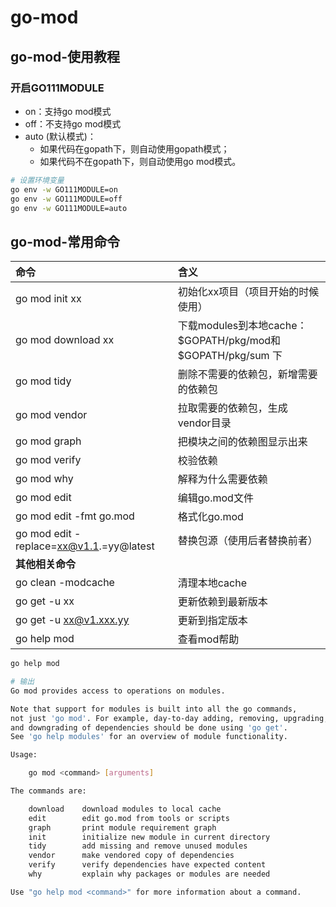 # go-mod

## go-mod-使用教程

### 开启GO111MODULE

- on：支持go mod模式
- off：不支持go mod模式
- auto (默认模式)：
  - 如果代码在gopath下，则自动使用gopath模式；
  - 如果代码不在gopath下，则自动使用go mod模式。

```bash
# 设置环境变量
go env -w GO111MODULE=on
go env -w GO111MODULE=off
go env -w GO111MODULE=auto
```



## go-mod-常用命令



| 命令                                    | 含义                                                         |
| :-------------------------------------- | :----------------------------------------------------------- |
| go mod init xx                          | 初始化xx项目（项目开始的时候使用）                           |
| go mod download xx                      | 下载modules到本地cache：$GOPATH/pkg/mod和 $GOPATH/pkg/sum 下 |
| go mod tidy                             | 删除不需要的依赖包，新增需要的依赖包                         |
| go mod vendor                           | 拉取需要的依赖包，生成vendor目录                             |
| go mod graph                            | 把模块之间的依赖图显示出来                                   |
| go mod verify                           | 校验依赖                                                     |
| go mod why                              | 解释为什么需要依赖                                           |
| go mod edit                             | 编辑go.mod文件                                               |
| go mod edit -fmt go.mod                 | 格式化go.mod                                                 |
| go mod edit -replace=xx@v1.1.=yy@latest | 替换包源（使用后者替换前者）                                 |
| **其他相关命令**                        |                                                              |
| go clean -modcache                      | 清理本地cache                                                |
| go get -u xx                            | 更新依赖到最新版本                                           |
| go get -u xx@v1.xxx.yy                  | 更新到指定版本                                               |
| go help mod                             | 查看mod帮助                                                  |


```bash
go help mod

# 输出
Go mod provides access to operations on modules.

Note that support for modules is built into all the go commands,
not just 'go mod'. For example, day-to-day adding, removing, upgrading,
and downgrading of dependencies should be done using 'go get'.
See 'go help modules' for an overview of module functionality.

Usage:

	go mod <command> [arguments]

The commands are:

	download    download modules to local cache
	edit        edit go.mod from tools or scripts
	graph       print module requirement graph
	init        initialize new module in current directory
	tidy        add missing and remove unused modules
	vendor      make vendored copy of dependencies
	verify      verify dependencies have expected content
	why         explain why packages or modules are needed

Use "go help mod <command>" for more information about a command.
```
